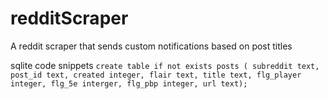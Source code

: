# redditScraper
A reddit scraper that sends custom notifications based on post titles


sqlite code snippets
`create table if not exists posts ( subreddit text, post_id text, created integer, flair text, title text, flg_player integer, flg_5e interger, flg_pbp integer, url text);`